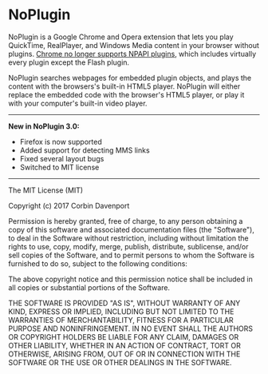 NoPlugin
================
NoPlugin is a Google Chrome and Opera extension that lets you play QuickTime, RealPlayer, and Windows Media content in your browser without plugins. [Chrome no longer supports NPAPI plugins](https://support.google.com/chrome/answer/6213033?hl=en), which includes virtually every plugin except the Flash plugin.

NoPlugin searches webpages for embedded plugin objects, and plays the content with the browsers's built-in HTML5 player. NoPlugin will either replace the embedded code with the browser's HTML5 player, or play it with your computer's built-in video player.

---------------------------------------------------------
__New in NoPlugin 3.0:__
* Firefox is now supported
* Added support for detecting MMS links
* Fixed several layout bugs
* Switched to MIT license

---------------------------------------------------------

The MIT License (MIT)

Copyright (c) 2017 Corbin Davenport

Permission is hereby granted, free of charge, to any person obtaining a copy of this software and associated documentation files (the "Software"), to deal in the Software without restriction, including without limitation the rights to use, copy, modify, merge, publish, distribute, sublicense, and/or sell copies of the Software, and to permit persons to whom the Software is furnished to do so, subject to the following conditions:

The above copyright notice and this permission notice shall be included in all copies or substantial portions of the Software.

THE SOFTWARE IS PROVIDED "AS IS", WITHOUT WARRANTY OF ANY KIND, EXPRESS OR IMPLIED, INCLUDING BUT NOT LIMITED TO THE WARRANTIES OF MERCHANTABILITY, FITNESS FOR A PARTICULAR PURPOSE AND NONINFRINGEMENT. IN NO EVENT SHALL THE AUTHORS OR COPYRIGHT HOLDERS BE LIABLE FOR ANY CLAIM, DAMAGES OR OTHER LIABILITY, WHETHER IN AN ACTION OF CONTRACT, TORT OR OTHERWISE, ARISING FROM, OUT OF OR IN CONNECTION WITH THE SOFTWARE OR THE USE OR OTHER DEALINGS IN THE SOFTWARE.